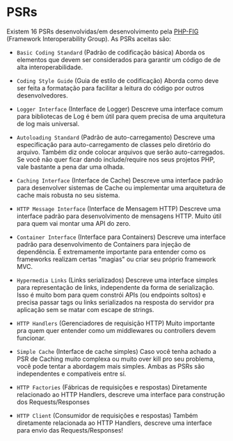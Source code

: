 # PSRs

Existem 16 PSRs desenvolvidas/em desenvolvimento pela [PHP-FIG](https://www.php-fig.org/) (Framework Interoperability Group).
As PSRs aceitas são:

- `Basic Coding Standard` (Padrão de codificação básica)
Aborda os elementos que devem ser considerados para garantir um código de de alta interoperabilidade.

- `Coding Style Guide` (Guia de estilo de codificação)
Aborda como deve ser feita a formatação para facilitar a leitura do código por outros desenvolvedores.

- `Logger Interface` (Interface de Logger)
Descreve uma interface comum para bibliotecas de Log é bem útil para quem precisa de uma arquitetura de log mais universal.

- `Autoloading Standard` (Padrão de auto-carregamento)
Descreve uma especificação para auto-carregamento de classes pelo diretório do arquivo. Também diz onde colocar arquivos que serão auto-carregados. Se você não quer ficar dando include/require nos seus projetos PHP, vale bastante a pena dar uma olhada.

- `Caching Interface` (Interface de Cache)
Descreve uma interface padrão para desenvolver sistemas de Cache ou implementar uma arquitetura de cache mais robusta no seu sistema.

- `HTTP Message Interface` (Interface de Mensagem HTTP)
Descreve uma interface padrão para desenvolvimento de mensagens HTTP. Muito útil para quem vai montar uma API do zero.

- `Container Interface` (Interface para Containers)
Descreve uma interface padrão para desenvolvimento de Containers para injeção de dependência. É extremamente importante para entender como os frameworks realizam certas "magias" ou criar seu próprio framework MVC.

- `Hypermedia Links` (Links serializados)
Descreve uma interface simples para representação de links, independente da forma de serialização. Isso é muito bom para quem constrói APIs (ou endpoints soltos) e precisa passar tags ou links serializados na resposta do servidor pra aplicação sem se matar com escape de strings.

- `HTTP Handlers` (Gerenciadores de requisição HTTP)
Muito importante pra quem quer entender como um middlewares ou controllers devem funcionar.

- `Simple Cache` (Interface de cache simples)
Caso você tenha achado a PSR de Caching muito complexa ou muito over kill pro seu problema, você pode tentar a abordagem mais simples. Ambas as PSRs são independentes e compatíveis entre sí.

- `HTTP Factories` (Fábricas de requisições e respostas)
Diretamente relacionado ao HTTP Handlers, descreve uma interface para construção dos Requests/Responses

- `HTTP Client` (Consumidor de requisições e respostas)
Também diretamente relacionada ao HTTP Handlers, descreve uma interface para envio das Requests/Responses!

